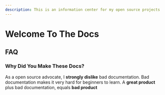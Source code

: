 ```yaml
---
description: This is an information center for my open source projects
---
```


# Welcome To The Docs

## FAQ

### Why Did You Make These Docs?

As a open source advocate, I **strongly dislike** bad documentation. Bad documentation makes it very hard for beginners to learn. A **great product** plus bad documentation, equals **bad product**

